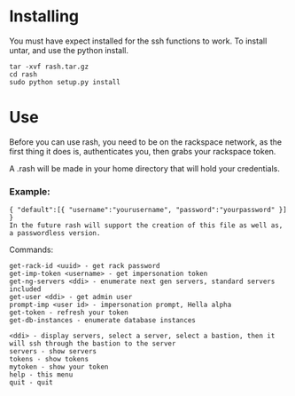 # Installing
You must have expect installed for the ssh functions to work.
To install untar, and use the python install.

```
tar -xvf rash.tar.gz
cd rash
sudo python setup.py install 
```

# Use
Before you can use rash, you need to be on the rackspace network, as the first thing it does is, authenticates you, then grabs your rackspace token. 

A .rash will be made in your home directory that will hold your credentials. 
### Example:

```
{ "default":[{ "username":"yourusername", "password":"yourpassword" }] } 
In the future rash will support the creation of this file as well as, a passwordless version. 
```

Commands:

```
get-rack-id <uuid> - get rack password 
get-imp-token <username> - get impersonation token 
get-ng-servers <ddi> - enumerate next gen servers, standard servers included
get-user <ddi> - get admin user 
prompt-imp <user id> - impersonation prompt, Hella alpha
get-token - refresh your token
get-db-instances - enumerate database instances 

<ddi> - display servers, select a server, select a bastion, then it will ssh through the bastion to the server
servers - show servers 
tokens - show tokens
mytoken - show your token 
help - this menu 
quit - quit 
```
